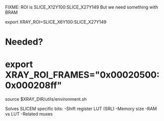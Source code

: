 FIXME: ROI is SLICE_X12Y100:SLICE_X27Y149
But we need something with BRAM

export XRAY_ROI=SLICE_X6Y100:SLICE_X27Y149
# Needed?
# export XRAY_ROI_FRAMES="0x00020500:0x000208ff"
source $XRAY_DIR/utils/environment.sh


Solves SLICEM specific bits:
-Shift register LUT (SRL)
-Memory size
-RAM vs LUT
-Related muxes

